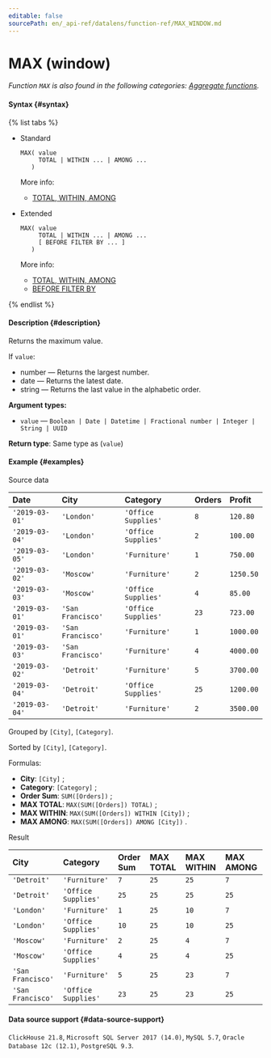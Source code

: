 ```yaml
---
editable: false
sourcePath: en/_api-ref/datalens/function-ref/MAX_WINDOW.md
---
```


# MAX (window)

_Function `MAX` is also found in the following categories: [Aggregate functions](MAX.md)._

#### Syntax {#syntax}

{% list tabs %}

- Standard

  ```
  MAX( value
       TOTAL | WITHIN ... | AMONG ...
     )
  ```

  More info:
  - [TOTAL, WITHIN, AMONG](window-functions.md#syntax-grouping)

- Extended

  ```
  MAX( value
       TOTAL | WITHIN ... | AMONG ...
       [ BEFORE FILTER BY ... ]
     )
  ```

  More info:
  - [TOTAL, WITHIN, AMONG](window-functions.md#syntax-grouping)
  - [BEFORE FILTER BY](window-functions.md#syntax-before-filter-by)

{% endlist %}

#### Description {#description}
Returns the maximum value.

If `value`:
- number — Returns the largest number.
- date — Returns the latest date.
- string — Returns the last value in the alphabetic order.


**Argument types:**
- `value` — `Boolean | Date | Datetime | Fractional number | Integer | String | UUID`


**Return type**: Same type as (`value`)

#### Example {#examples}




Source data

| **Date**       | **City**          | **Category**        | **Orders**   | **Profit**   |
|:---------------|:------------------|:--------------------|:-------------|:-------------|
| `'2019-03-01'` | `'London'`        | `'Office Supplies'` | `8`          | `120.80`     |
| `'2019-03-04'` | `'London'`        | `'Office Supplies'` | `2`          | `100.00`     |
| `'2019-03-05'` | `'London'`        | `'Furniture'`       | `1`          | `750.00`     |
| `'2019-03-02'` | `'Moscow'`        | `'Furniture'`       | `2`          | `1250.50`    |
| `'2019-03-03'` | `'Moscow'`        | `'Office Supplies'` | `4`          | `85.00`      |
| `'2019-03-01'` | `'San Francisco'` | `'Office Supplies'` | `23`         | `723.00`     |
| `'2019-03-01'` | `'San Francisco'` | `'Furniture'`       | `1`          | `1000.00`    |
| `'2019-03-03'` | `'San Francisco'` | `'Furniture'`       | `4`          | `4000.00`    |
| `'2019-03-02'` | `'Detroit'`       | `'Furniture'`       | `5`          | `3700.00`    |
| `'2019-03-04'` | `'Detroit'`       | `'Office Supplies'` | `25`         | `1200.00`    |
| `'2019-03-04'` | `'Detroit'`       | `'Furniture'`       | `2`          | `3500.00`    |

Grouped by `[City]`, `[Category]`.

Sorted by `[City]`, `[Category]`.

Formulas:

- **City**: `[City]` ;
- **Category**: `[Category]` ;
- **Order Sum**: `SUM([Orders])` ;
- **MAX TOTAL**: `MAX(SUM([Orders]) TOTAL)` ;
- **MAX WITHIN**: `MAX(SUM([Orders]) WITHIN [City])` ;
- **MAX AMONG**: `MAX(SUM([Orders]) AMONG [City])` .


Result

| **City**          | **Category**        | **Order Sum**   | **MAX TOTAL**   | **MAX WITHIN**   | **MAX AMONG**   |
|:------------------|:--------------------|:----------------|:----------------|:-----------------|:----------------|
| `'Detroit'`       | `'Furniture'`       | `7`             | `25`            | `25`             | `7`             |
| `'Detroit'`       | `'Office Supplies'` | `25`            | `25`            | `25`             | `25`            |
| `'London'`        | `'Furniture'`       | `1`             | `25`            | `10`             | `7`             |
| `'London'`        | `'Office Supplies'` | `10`            | `25`            | `10`             | `25`            |
| `'Moscow'`        | `'Furniture'`       | `2`             | `25`            | `4`              | `7`             |
| `'Moscow'`        | `'Office Supplies'` | `4`             | `25`            | `4`              | `25`            |
| `'San Francisco'` | `'Furniture'`       | `5`             | `25`            | `23`             | `7`             |
| `'San Francisco'` | `'Office Supplies'` | `23`            | `25`            | `23`             | `25`            |




#### Data source support {#data-source-support}

`ClickHouse 21.8`, `Microsoft SQL Server 2017 (14.0)`, `MySQL 5.7`, `Oracle Database 12c (12.1)`, `PostgreSQL 9.3`.
